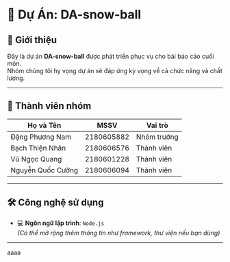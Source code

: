 # 📌 Dự Án: **DA-snow-ball**

## 📖 Giới thiệu
Đây là dự án **DA-snow-ball** được phát triển phục vụ cho bài báo cáo cuối môn.  
Nhóm chúng tôi hy vọng dự án sẽ đáp ứng kỳ vọng về cả chức năng và chất lượng.

---

## 👥 Thành viên nhóm

| Họ và Tên               | MSSV         | Vai trò          |
|-------------------------|--------------|------------------|
| Đặng Phương Nam         | 2180605882   | Nhóm trưởng      |
| Bạch Thiện Nhân         | 2180606576   | Thành viên       |
| Vũ Ngọc Quang           | 2180601228   | Thành viên       |
| Nguyễn Quốc Cường       | 2180606094   | Thành viên       |

---

## 🛠️ Công nghệ sử dụng

- 💻 **Ngôn ngữ lập trình**: `Node.js`  
*(Có thể mở rộng thêm thông tin như framework, thư viện nếu bạn dùng)*

---

aaaa
